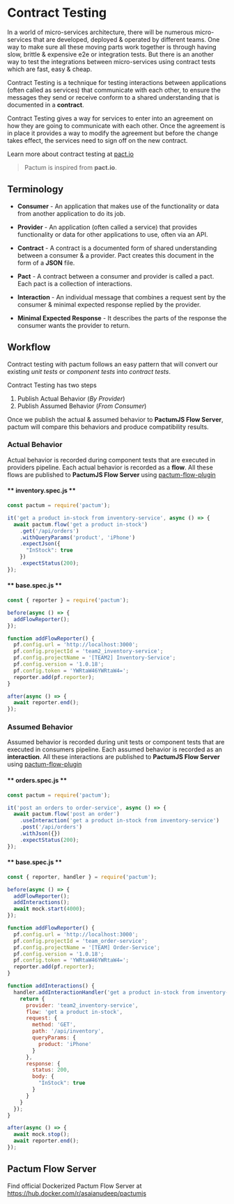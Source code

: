 # Contract Testing

In a world of micro-services architecture, there will be numerous micro-services that are developed, deployed & operated by different teams. One way to make sure all these moving parts work together is through having slow, brittle & expensive e2e or integration tests. But there is an another way to test the integrations between micro-services using contract tests which are fast, easy & cheap. 

Contract Testing is a technique for testing interactions between applications (often called as services) that communicate with each other, to ensure the messages they send or receive conform to a shared understanding that is documented in a **contract**.

Contract Testing gives a way for services to enter into an agreement on how they are going to communicate with each other. Once the agreement is in place it provides a way to modify the agreement but before the change takes effect, the services need to sign off on the new contract.

Learn more about contract testing at [pact.io](https://docs.pact.io)

> Pactum is inspired from **pact.io**.

## Terminology

* **Consumer** - An application that makes use of the functionality or data from another application to do its job.

* **Provider** - An application (often called a service) that provides functionality or data for other applications to use, often via an API.

* **Contract** - A contract is a documented form of shared understanding between a consumer & a provider. Pact creates this document in the form of a **JSON** file.

* **Pact** - A contract between a consumer and provider is called a pact. Each pact is a collection of interactions.

* **Interaction** - An individual message that combines a request sent by the consumer & minimal expected response replied by the provider.

* **Minimal Expected Response** - It describes the parts of the response the consumer wants the provider to return.

## Workflow

Contract testing with pactum follows an easy pattern that will convert our existing *unit tests* or *component tests* into *contract tests*.

Contract Testing has two steps

1. Publish Actual Behavior (*By Provider*)
2. Publish Assumed Behavior (*From Consumer*)

Once we publish the actual & assumed behavior to **PactumJS Flow Server**, pactum will compare this behaviors and produce compatibility results.

### Actual Behavior

Actual behavior is recorded during component tests that are executed in providers pipeline. Each actual behavior is recorded as a **flow**. All these flows are published to **PactumJS Flow Server** using [pactum-flow-plugin](https://www.npmjs.com/package/pactum-flow-plugin)

<!-- tabs:start -->

#### ** inventory.spec.js **

```js
const pactum = require('pactum');

it('get a product in-stock from inventory-service', async () => {
  await pactum.flow('get a product in-stock')
    .get('/api/orders')
    .withQueryParams('product', 'iPhone')
    .expectJson({
      "InStock": true
    })
    .expectStatus(200);
});
```

#### ** base.spec.js **

```js
const { reporter } = require('pactum');

before(async () => {
  addFlowReporter();
});

function addFlowReporter() {
  pf.config.url = 'http://localhost:3000';
  pf.config.projectId = 'team2_inventory-service';
  pf.config.projectName = '[TEAM2] Inventory-Service';
  pf.config.version = '1.0.18';
  pf.config.token = 'YWRtaW46YWRtaW4=';
  reporter.add(pf.reporter);
}

after(async () => {
  await reporter.end();
});
```

<!-- tabs:end -->

### Assumed Behavior

Assumed behavior is recorded during unit tests or component tests that are executed in consumers pipeline. Each assumed behavior is recorded as an **interaction**. All these interactions are published to **PactumJS Flow Server** using [pactum-flow-plugin](https://www.npmjs.com/package/pactum-flow-plugin)

<!-- tabs:start -->

#### ** orders.spec.js **

```js
const pactum = require('pactum');

it('post an orders to order-service', async () => {
  await pactum.flow('post an order')
    .useInteraction('get a product in-stock from inventory-service')
    .post('/api/orders')
    .withJson({})
    .expectStatus(200);
});
```

#### ** base.spec.js **

```js
const { reporter, handler } = require('pactum');

before(async () => {
  addFlowReporter();
  addInteractions();
  await mock.start(4000);
});

function addFlowReporter() {
  pf.config.url = 'http://localhost:3000';
  pf.config.projectId = 'team_order-service';
  pf.config.projectName = '[TEAM] Order-Service';
  pf.config.version = '1.0.18';
  pf.config.token = 'YWRtaW46YWRtaW4=';
  reporter.add(pf.reporter);
}

function addInteractions() {
  handler.addInteractionHandler('get a product in-stock from inventory-service', () => {
    return {
      provider: 'team2_inventory-service',
      flow: 'get a product in-stock',
      request: {
        method: 'GET',
        path: '/api/inventory',
        queryParams: {
          product: 'iPhone'
        }
      },
      response: {
        status: 200,
        body: {
          "InStock": true
        }
      }
    }    
  });
}

after(async () => {
  await mock.stop();
  await reporter.end();
});
```

<!-- tabs:end -->

## Pactum Flow Server

Find official Dockerized Pactum Flow Server at https://hub.docker.com/r/asaianudeep/pactumjs